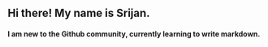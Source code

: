 ## Hi there! My name is Srijan.
#### I am new to the Github community, currently learning to write markdown.
